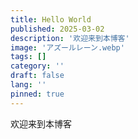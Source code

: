 ```yaml
---
title: Hello World
published: 2025-03-02
description: '欢迎来到本博客'
image: 'アズールレーン.webp'
tags: []
category: ''
draft: false 
lang: ''
pinned: true
---
```


欢迎来到本博客